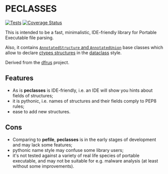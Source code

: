 # PECLASSES

[![Tests](https://github.com/dfint/peclasses/actions/workflows/tests.yml/badge.svg)](https://github.com/dfint/peclasses/actions/workflows/tests.yml)
[![Coverage Status](https://coveralls.io/repos/github/dfint/peclasses/badge.svg?branch=main)](https://coveralls.io/github/dfint/peclasses?branch=main)

This is intended to be a fast, minimalistic, IDE-friendly library for Portable Executable file parsing.

Also, it contains [`AnnotatedStructure` and `AnnotatedUnion`](https://github.com/dfint/peclasses/blob/main/peclasses/annotated_structure.py) base classes which allow to declare 
[ctypes structures](https://docs.python.org/3/library/ctypes.html#structures-and-unions) in the [dataclass](https://docs.python.org/3/library/dataclasses.html) style.

Derived from the [dfrus](https://github.com/dfint/dfrus) project.

## Features

- As is **peclasses** is IDE-friendly, i.e. an IDE will show you hints about fields of structures;
- it is pythonic, i.e. names of structures and their fields comply to PEP8 rules;
- ease to add new structures.

## Cons

- Comparing to **pefile**, **peclasses** is in the early stages of development and may lack some features;
- pythonic name style may confuse some library users;
- it's not tested against a variety of real life species of portable executable, and may not be suitable for e.g. malware analysis (at least without some improvements).

